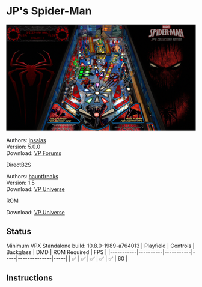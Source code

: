 # JP's Spider-Man

![Table Preview](../../images/vpx-jps-spiderman-preview.jpg)

Authors: [jpsalas](https://www.vpforums.org/index.php?s=543a5ca562cc33a89debe8ace8834f1e&showuser=277)  
Version: 5.0.0  
Download: [VP Forums](https://www.vpforums.org/index.php?app=downloads&showfile=13614)

DirectB2S

Authors: [hauntfreaks](https://vpuniverse.com/profile/5216-hauntfreaks/)  
Version: 1.5  
Download: [VP Universe](https://vpuniverse.com/files/file/13305-spider-man-stern-2007-alt-b2s-full-dmd/)

ROM

Download: [VP Universe](https://vpuniverse.com/files/file/4202-spider-man-vault-edition-v101/)

## Status 

Minimum VPX Standalone build: 10.8.0-1989-a764013
| Playfield | Controls | Backglass | DMD | ROM Required | FPS | 
|-----------|----------|-----------|-----|--------------|-----|
| :white_check_mark: | :white_check_mark: | :white_check_mark: | :white_check_mark: | :white_check_mark: | 60 |

## Instructions


